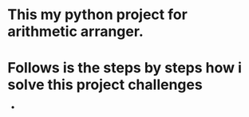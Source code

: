 # This my python project for arithmetic arranger. 

# Follows is the steps by steps how i solve this project challenges

- 
